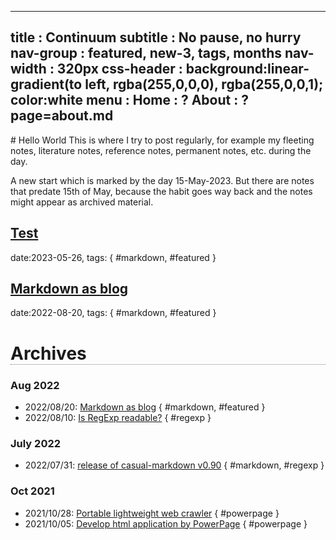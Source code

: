 -----------------------------------------------------------------------------
<!-- github     : https://github.com/casualwriter/casual-markdown-blog -->
title      : Continuum 
subtitle   : No pause, no hurry
nav-group  : featured, new-3, tags, months
nav-width  : 320px
css-header : background:linear-gradient(to left, rgba(255,0,0,0), rgba(255,0,0,1); color:white
menu       : 
   Home    : ?
   About   : ?page=about.md
-----------------------------------------------------------------------------
<style comment="additional style">
#header { {{css-header}}  }
#left-panel  { width:{{nav-width}} }
#right-panel { left: calc({{nav-width}} + 20px) }
h1 { border-bottom:1px dotted grey }
.nav-post a  { color: teal }
.nav-tag  a  { color: #06c }
.nav-month a { color: grey }
.post-date   { font-size:12px; font-weight:400; }
.post-title  { font-size:16px; color:#333 }
.post-tags   { left-margin:20px; padding:4px; font-size:10px; color:green; font-weight:400 }
</style>

<div id="md-post">
# Hello World
This is where I try to post regularly, for example my fleeting notes, literature notes, reference notes, permanent notes, etc. during the day.

A new start which is marked by the day 15-May-2023. But there are notes that predate 15th of May, because the habit goes way back and the notes might appear as archived material.

## [Test](20230526-Test.md)
date:2023-05-26, tags: { #markdown, #featured }

## [Markdown as blog](20220820-markdown-as-blog.md)
date:2022-08-20, tags: { #markdown, #featured }

# Archives
   
### Aug 2022
                    
* 2022/08/20: [Markdown as blog](20220820-markdown-as-blog.md) { #markdown, #featured }
* 2022/08/10: [Is RegExp readable?](20220810-is-regexp-readable.md) { #regexp }

### July 2022
                    
* 2022/07/31: [release of casual-markdown v0.90](20220731-casual-markdown-v0.90.md) { #markdown, #regexp }

### Oct 2021

* 2021/10/28: [Portable lightweight web crawler](20211028-powerpage-web-crawler.md) { #powerpage }
* 2021/10/05: [Develop html application by PowerPage](20211005-powerpage-0.60.md) { #powerpage }

</div>